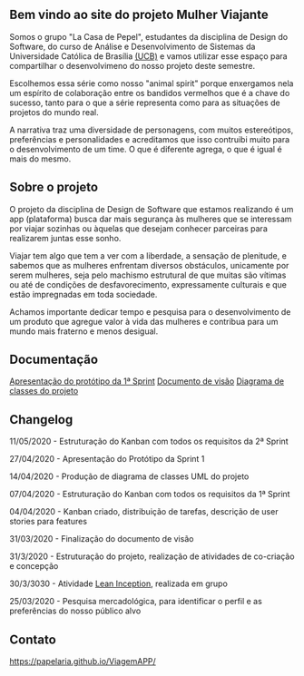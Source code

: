 ## Bem vindo ao site do projeto Mulher Viajante

Somos o grupo "La Casa de Pepel", estudantes da disciplina de Design do Software, do curso de Análise e Desenvolvimento de Sistemas da Universidade Católica de Brasília [(UCB)](https://ucb.catolica.edu.br/) e vamos utilizar esse espaço para compartilhar o desenvolvimeno do nosso projeto deste semestre.

Escolhemos essa série como nosso "animal spirit" porque enxergamos nela um espírito de colaboração entre os bandidos vermelhos que é a chave do sucesso, tanto para o que a série representa como para as situações de projetos do mundo real. 

A narrativa traz uma diversidade de personagens, com muitos estereótipos, preferências e personalidades e acreditamos que isso contruibi muito para o desenvolvimento de um time. O que é diferente agrega, o que é igual é mais do mesmo.


## Sobre o projeto

O projeto da disciplina de Design de Software que estamos realizando é um app (plataforma) busca dar mais segurança às mulheres que se interessam por viajar sozinhas ou àquelas que desejam conhecer parceiras para realizarem juntas esse sonho. 

Viajar tem algo que tem a ver com a liberdade, a sensação de plenitude, e sabemos que as mulheres enfrentam diversos obstáculos, unicamente por serem mulheres, seja pelo machismo estrutural de que muitas são vítimas ou até de condições de desfavorecimento, expressamente culturais e que estão impregnadas em toda sociedade. 

Achamos importante dedicar tempo e pesquisa para o desenvolvimento de um produto que agregue valor à vida das mulheres e contribua para um mundo mais fraterno e menos desigual.

## Documentação
[Apresentação do protótipo da 1ª Sprint](ViagemAPP/blob/master/PDF_Proto%CC%81tipoSprint1-LaCasaDePapel.pdf)
[Documento de visão](https://github.com/papelaria/ViagemAPP/blob/master/PDF_DocumentoVisa%CC%83o-LaCasaDePapel.pdf)
[Diagrama de classes do projeto](https://github.com/papelaria/ViagemAPP/blob/master/PDF_%20DiagramaClassesUML-LaCasaDePapel.pdf)


## Changelog 

11/05/2020 - Estruturação do Kanban com todos os requisitos da 2ª Sprint

27/04/2020 - Apresentação do Protótipo da Sprint 1

14/04/2020 - Produção de diagrama de classes UML do projeto

07/04/2020 - Estruturação do Kanban com todos os requisitos da 1ª Sprint

04/04/2020 - Kanban criado, distribuição de tarefas, descrição de user stories para features

31/03/2020 - Finalização do documento de visão 

31/3/2020 - Estruturação do projeto, realização de atividades de co-criação e concepção

30/3/3030 - Atividade [Lean Inception](https://www.caroli.org/lean-inception "baixe gratuitamente o ebook do Paulo Caroli sobre Lean Inception"), realizada em grupo

25/03/2020 - Pesquisa mercadológica, para identificar o perfil e as preferências do nosso público alvo


## Contato

https://papelaria.github.io/ViagemAPP/
